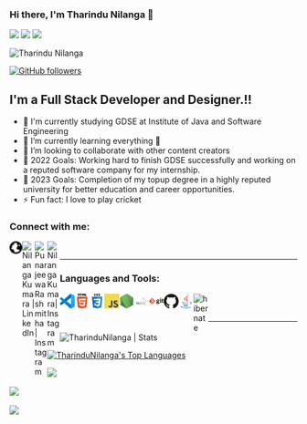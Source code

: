 ### Hi there, I'm Tharindu Nilanga 👋 




<img src="https://img.shields.io/static/v1?label=Sponsor&message=%E2%9D%A4&logo=GitHub&link=%3Curl%3E&color=f88379"> <img src="https://badges.pufler.dev/visits/M4cs/M4cs"> <img src="https://badges.pufler.dev/years/M4cs"> <p align="left"> <img src="https://komarev.com/ghpvc/?username=TharinduNilanga&label=Profile%20views&color=0e75b6&style=flat" alt="Tharindu Nilanga" /> </p>

[![GitHub followers](https://img.shields.io/github/followers/TharinduNilanga.svg?style=social&label=Follow&maxAge=2592000)](https://github.com/TharinduNilanga?tab=followers)

## I'm a Full Stack Developer and Designer.!!

- 🔭 I'm currently studying GDSE at Institute of Java and Software Engineering
- 🌱 I’m currently learning everything 🤣
- 👯 I’m looking to collaborate with other content creators
- 🥅 2022 Goals: Working hard to finish GDSE successfully and working on a reputed software company for my internship.
- 🥅 2023 Goals: Completion of my topup degree in a highly reputed university for better education and career opportunities.
- ⚡ Fun fact: I love to play cricket

### Connect with me:

<a href="https://tharindunilanga.github.io/MyProfile/">
<img align="left" alt="Nilanga Kumara" width="22px" src="https://raw.githubusercontent.com/iconic/open-iconic/master/svg/globe.svg" /></a>



<a href="https://www.linkedin.com/in/tharindu-nilanga-093082226/">
<img align="left" alt="Nilanga Kumara | LinkedIn" width="22px" src="https://cdn.jsdelivr.net/npm/simple-icons@v3/icons/linkedin.svg" /></a>

<a href="https://www.instagram.com/punarjeewa_rashmitha/?hl=en">
<img align="left" alt="Punarjeewa Rashmitha | Instagram" width="22px" src="https://cdn.jsdelivr.net/npm/simple-icons@v3/icons/instagram.svg" /></a>

<a href="https://www.facebook.com/profile.php?id=100070008909827">
<img align="left" alt="Nilanga Kumara| Instagram" width="22px" src="https://cdn.jsdelivr.net/npm/simple-icons@v3/icons/facebook.svg" /></a>

<br />

---

### Languages and Tools:

<img align="left" alt="Visual Studio Code" width="26px" src="https://raw.githubusercontent.com/github/explore/80688e429a7d4ef2fca1e82350fe8e3517d3494d/topics/visual-studio-code/visual-studio-code.png" />
<img align="left" alt="HTML5" width="26px" src="https://raw.githubusercontent.com/github/explore/80688e429a7d4ef2fca1e82350fe8e3517d3494d/topics/html/html.png" />
<img align="left" alt="CSS3" width="26px" src="https://raw.githubusercontent.com/github/explore/80688e429a7d4ef2fca1e82350fe8e3517d3494d/topics/css/css.png" />
<img align="left" alt="JavaScript" width="26px" src="https://raw.githubusercontent.com/github/explore/80688e429a7d4ef2fca1e82350fe8e3517d3494d/topics/javascript/javascript.png" />
<img align="left" alt="Node.js" width="26px" src="https://raw.githubusercontent.com/github/explore/80688e429a7d4ef2fca1e82350fe8e3517d3494d/topics/nodejs/nodejs.png" />
<img align="left" alt="MySQL" width="26px" src="https://raw.githubusercontent.com/github/explore/80688e429a7d4ef2fca1e82350fe8e3517d3494d/topics/mysql/mysql.png" />
<img align="left" alt="Git" width="26px" src="https://raw.githubusercontent.com/github/explore/80688e429a7d4ef2fca1e82350fe8e3517d3494d/topics/git/git.png" />
<img align="left" alt="GitHub" width="26px" src="https://raw.githubusercontent.com/github/explore/78df643247d429f6cc873026c0622819ad797942/topics/github/github.png" />
<img align="left" alt="java" width="26px" src="https://raw.githubusercontent.com/devicons/devicon/master/icons/java/java-original.svg" />
<img align="left"  alt="hibernate" width="26px" src="https://www.vectorlogo.zone/logos/hibernate/hibernate-icon.svg" />

<br />
<br />

---

<p align="left"> <img src="https://github-readme-stats.vercel.app/api?username=TharinduNilanga&show_icons=true&theme=gotham" alt="TharinduNilanga | Stats" />

[comment]: <> (<p align="left"> <img src="https://github-readme-stats.vercel.app/api/top-langs/?username=TharinduNilanga&langs_count=5&theme=gotham" alt="TharinduNilanga | My GitHub Language Stats" />)
<p align="left"> <a href="https://github.com/TharinduNilanga/github-readme-stats"><img alt="TharinduNilanga's Top Languages" src="https://github-readme-stats.vercel.app/api/top-langs/?username=TharinduNilanga&langs_count=8&layout=compact&theme=gotham&hide_border=true&bg_color=1F222E&title_color=F85D7F&icon_color=F8D866&hide=Jupyter%20Notebook" height="192px"/></a> </p>

[![](https://github-readme-streak-stats.herokuapp.com?user=TharinduNilanga&theme=soft-green)](https://git.io/streak-stats)

![](https://github-profile-summary-cards.vercel.app/api/cards/profile-details?username=TharinduNilanga&theme=monokai)

![](https://github-profile-summary-cards.vercel.app/api/cards/stats?username=TharinduNilanga&theme=monokai)
